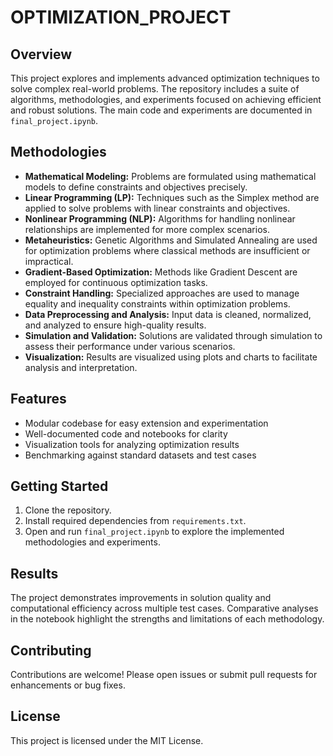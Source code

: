# OPTIMIZATION_PROJECT

## Overview

This project explores and implements advanced optimization techniques to solve complex real-world problems. The repository includes a suite of algorithms, methodologies, and experiments focused on achieving efficient and robust solutions. The main code and experiments are documented in `final_project.ipynb`.

## Methodologies


- **Mathematical Modeling:** Problems are formulated using mathematical models to define constraints and objectives precisely.
- **Linear Programming (LP):** Techniques such as the Simplex method are applied to solve problems with linear constraints and objectives.
- **Nonlinear Programming (NLP):** Algorithms for handling nonlinear relationships are implemented for more complex scenarios.
- **Metaheuristics:** Genetic Algorithms and Simulated Annealing are used for optimization problems where classical methods are insufficient or impractical.
- **Gradient-Based Optimization:** Methods like Gradient Descent are employed for continuous optimization tasks.
- **Constraint Handling:** Specialized approaches are used to manage equality and inequality constraints within optimization problems.
- **Data Preprocessing and Analysis:** Input data is cleaned, normalized, and analyzed to ensure high-quality results.
- **Simulation and Validation:** Solutions are validated through simulation to assess their performance under various scenarios.
- **Visualization:** Results are visualized using plots and charts to facilitate analysis and interpretation.

## Features

- Modular codebase for easy extension and experimentation
- Well-documented code and notebooks for clarity
- Visualization tools for analyzing optimization results
- Benchmarking against standard datasets and test cases

## Getting Started

1. Clone the repository.
2. Install required dependencies from `requirements.txt`.
3. Open and run `final_project.ipynb` to explore the implemented methodologies and experiments.

## Results

The project demonstrates improvements in solution quality and computational efficiency across multiple test cases. Comparative analyses in the notebook highlight the strengths and limitations of each methodology.

## Contributing

Contributions are welcome! Please open issues or submit pull requests for enhancements or bug fixes.

## License

This project is licensed under the MIT License.


